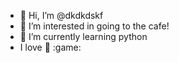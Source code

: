 - 👋 Hi, I’m @dkdkdskf
- 👀 I’m interested in going to the cafe!
- 🌱 I’m currently learning python
- I love :pizza: :game:

<!---
dkdkdskf/dkdkdskf is a ✨ special ✨ repository because its `README.md` (this file) appears on your GitHub profile.
You can click the Preview link to take a look at your changes.
--->
